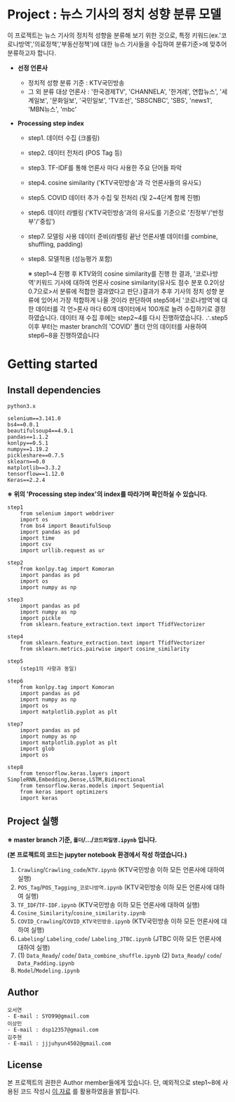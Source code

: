 # Project : 뉴스 기사의 정치 성향 분류 모델

이 프로젝트는 뉴스 기사의 정치적 성향을 분류해 보기 위한 것으로, 특정 키워드(ex.'코로나방역','의료정책','부동산정책')에 대한 뉴스 기사들을 수집하여 분류기준>에 맞추어 분류하고자 합니다.

* **선정 언론사**
    * 정치적 성향 분류 기준 : KTV국민방송
    * 그 외 분류 대상 언론사 :  '한국경제TV', 'CHANNELA', '한겨례', 연합뉴스', '세계일보', '문화일보', '국민일보', 'TV조선', 'SBSCNBC', 'SBS', 'news1', 'MBN뉴스', 'mbc'  


* **Processing step index**
   * step1. 데이터 수집 (크롤링)

   * step2. 데이터 전처리 (POS Tag 등)

   * step3. TF-IDF를 통해 언론사 마다 사용한 주요 단어들 파악

   * step4. cosine similarity ('KTV국민방송'과 각 언론사들의 유사도)

   * step5. COVID 데이터 추가 수집 및 전처리 (및 2~4단계 함께 진행)

   * step6. 데이터 라벨링 ('KTV국민방송'과의 유사도를 기준으로 '친정부'/'반정부'/'중립')

   * step7. 모델링 사용 데이터 준비(라벨링 끝난 언론사별 데이터를 combine, shuffling, padding) 

   * step8. 모델적용 (성능평가 포함)

      ※ step1~4 진행 후 KTV와의 cosine similarity를 진행 한 결과, '코로나방역'키워드 기사에 대하여 언론사 cosine similarity(유사도 점수 분포 0.2이상 0.7으로>서 분류에 적합한 결과였다고 판단.)결과가 추후 기사의 정치 성향 분류에 있어서 가장 적합하게 나올 것이라 판단하여 step5에서 '코로나방역'에 대한 데이터를 각 언>론사 마다 60개 데이터에서 100개로 늘려 수집하기로 결정하였습니다. 데이터 재 수집 후에는 step2~4를 다시 진행하였습니다.
      ∴step5이후 부터는 master branch의 'COVID' 폴더 안의 데이터를 사용하여 step6~8을 진행하였습니다



# Getting started
## Install dependencies
```
python3.x

selenium==3.141.0
bs4==0.0.1
beautifulsoup4==4.9.1
pandas==1.1.2
konlpy==0.5.1
numpy==1.19.2
pickleshare==0.7.5
sklearn==0.0
matplotlib==3.3.2
tensorflow==1.12.0
Keras==2.2.4
```


**※ 위의 'Processing step index'의 index를 따라가며 확인하실 수 있습니다.**


    step1
        from selenium import webdriver
        import os
        from bs4 import BeautifulSoup
        import pandas as pd
        import time
        import csv
        import urllib.request as ur

    step2
        from konlpy.tag import Komoran
        import pandas as pd
        import os
        import numpy as np

    step3
        import pandas as pd
        import numpy as np
        import pickle
        from sklearn.feature_extraction.text import TfidfVectorizer

    step4
        from sklearn.feature_extraction.text import TfidfVectorizer
        from sklearn.metrics.pairwise import cosine_similarity
        
    step5
        (step1의 사항과 동일)
     
    step6
        from konlpy.tag import Komoran
        import pandas as pd
        import numpy as np
        import os
        import matplotlib.pyplot as plt
 
    step7
        import pandas as pd
        import numpy as np
        import matplotlib.pyplot as plt
        import glob
        import os

    step8
        from tensorflow.keras.layers import SimpleRNN,Embedding,Dense,LSTM,Bidirectional
        from tensorflow.keras.models import Sequential
        from keras import optimizers
        import keras

## Project 실행
**※ master branch 기준, `폴더`/.../`코드파일명.ipynb` 입니다.**

**(본 프로젝트의 코드는 jupyter notebook 환경에서 작성 하였습니다.)**

  1. `Crawling`/`Crawling_code`/`KTV.ipynb` (KTV국민방송 이하 모든 언론사에 대하여 실행)
  2. `POS_Tag`/`POS_Tagging_코로나방역.ipynb` (KTV국민방송 이하 모든 언론사에 대하여 실행)
  3. `TF_IDF`/`TF-IDF.ipynb` (KTV국민방송 이하 모든 언론사에 대하여 실행)
  4. `Cosine_Similarity`/`cosine_similarity.ipynb`
  5. `COVID_Crawling`/`COVID_KTV국민방송.ipynb` (KTV국민방송 이하 모든 언론사에 대하여 실행)
  6. `Labeling`/ `Labeling_code`/ `Labeling_JTBC.ipynb` (JTBC 이하 모든 언론사에 대하여 실행)
  7. (1) `Data_Ready`/ `code`/ `Data_combine_shuffle.ipynb`
     (2) `Data_Ready`/ `code`/ `Data_Padding.ipynb`
  8.  `Model`/`Modeling.ipynb `


## Author
    오서연
    - E-mail : SYO99@gmail.com
    이상민
    - E-mail : dsp12357@gmail.com
    김주현
    - E-mail : jjjuhyun4502@gmail.com

## License
 본 프로젝트의 권한은 Author member들에게 있습니다. 
 단, 예외적으로 step1~8에 사용된 코드 작성시 [이 자료](https://wikidocs.net/book/2155) 를 활용하였음을 밝힙니다.
                                                                         